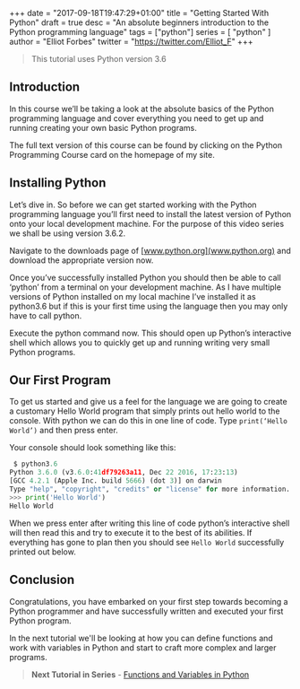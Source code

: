 +++
date = "2017-09-18T19:47:29+01:00"
title = "Getting Started With Python"
draft = true
desc = "An absolute beginners introduction to the Python programming language"
tags = ["python"]
series = [ "python" ]
author = "Elliot Forbes"
twitter = "https://twitter.com/Elliot_F"
+++

> This tutorial uses Python version 3.6

## Introduction

In this course we’ll be taking a look at the absolute basics of the Python programming language and cover everything you need to get up and running creating your own basic Python programs.

The full text version of this course can be found by clicking on the Python Programming Course card on the homepage of my site. 

## Installing Python

Let’s dive in. So before we can get started working with the Python programming language you’ll first need to install the latest version of Python onto your local development machine. For the purpose of this video series we shall be using version 3.6.2. 

Navigate to the downloads page of [www.python.org](www.python.org) and download the appropriate version now. 

Once you’ve successfully installed Python you should then be able to call ‘python’ from a terminal on your development machine. As I have multiple versions of Python installed on my local machine I’ve installed it as python3.6 but if this is your first time using the language then you may only have to call python.

Execute the python command now. This should open up Python’s interactive shell which allows you to quickly get up and running writing very small Python programs. 

## Our First Program

To get us started and give us a feel for the language we are going to create a customary Hello World program that simply prints out hello world to the console. With python we can do this in one line of code. Type `print(‘Hello World’)` and then press enter. 

Your console should look something like this:

```py
 $ python3.6
Python 3.6.0 (v3.6.0:41df79263a11, Dec 22 2016, 17:23:13)
[GCC 4.2.1 (Apple Inc. build 5666) (dot 3)] on darwin
Type "help", "copyright", "credits" or "license" for more information.
>>> print('Hello World')
Hello World
```

When we press enter after writing this line of code python’s interactive shell will then read this and try to execute it to the best of its abilities. If everything has gone to plan then you should see `Hello World` successfully printed out below. 

## Conclusion

Congratulations, you have embarked on your first step towards becoming a Python programmer and have successfully written and executed your first Python program.

In the next tutorial we'll be looking at how you can define functions and work with variables in Python and start to craft more complex and larger programs. 

> **Next Tutorial in Series** - [Functions and Variables in Python](/python/python-functions-and-variables/) 


